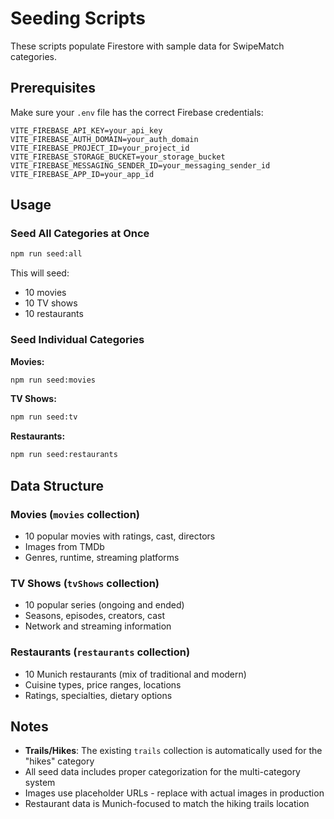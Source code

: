 # Seeding Scripts

These scripts populate Firestore with sample data for SwipeMatch categories.

## Prerequisites

Make sure your `.env` file has the correct Firebase credentials:

```
VITE_FIREBASE_API_KEY=your_api_key
VITE_FIREBASE_AUTH_DOMAIN=your_auth_domain
VITE_FIREBASE_PROJECT_ID=your_project_id
VITE_FIREBASE_STORAGE_BUCKET=your_storage_bucket
VITE_FIREBASE_MESSAGING_SENDER_ID=your_messaging_sender_id
VITE_FIREBASE_APP_ID=your_app_id
```

## Usage

### Seed All Categories at Once
```bash
npm run seed:all
```

This will seed:
- 10 movies
- 10 TV shows
- 10 restaurants

### Seed Individual Categories

**Movies:**
```bash
npm run seed:movies
```

**TV Shows:**
```bash
npm run seed:tv
```

**Restaurants:**
```bash
npm run seed:restaurants
```

## Data Structure

### Movies (`movies` collection)
- 10 popular movies with ratings, cast, directors
- Images from TMDb
- Genres, runtime, streaming platforms

### TV Shows (`tvShows` collection)
- 10 popular series (ongoing and ended)
- Seasons, episodes, creators, cast
- Network and streaming information

### Restaurants (`restaurants` collection)
- 10 Munich restaurants (mix of traditional and modern)
- Cuisine types, price ranges, locations
- Ratings, specialties, dietary options

## Notes

- **Trails/Hikes**: The existing `trails` collection is automatically used for the "hikes" category
- All seed data includes proper categorization for the multi-category system
- Images use placeholder URLs - replace with actual images in production
- Restaurant data is Munich-focused to match the hiking trails location
